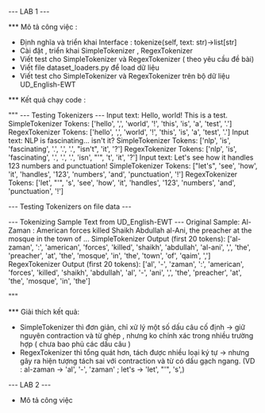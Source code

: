 --- LAB 1 ---

\*\*\* Mô tả công việc :

- Định nghĩa và triển khai Interface : tokenize(self, text: str)->list[str]
- Cài đặt , triển khai SimpleTokenizer , RegexTokenizer
- Viết test cho SimpleTokenizer và RegexTokenizer ( theo yêu cầu đề bài)
- Viết file dataset_loaders.py để load dữ liệu
- Viết test cho SimpleTokenizer và RegexTokenizer trên bộ dữ liệu UD_English-EWT

\*\*\* Kết quả chạy code :

"""
--- Testing Tokenizers ---
Input text: Hello, world! This is a test.
SimpleTokenizer Tokens: ['hello', ',', 'world', '!', 'this', 'is', 'a', 'test', '.']
RegexTokenizer Tokens: ['hello', ',', 'world', '!', 'this', 'is', 'a', 'test', '.']
Input text: NLP is fascinating... isn't it?
SimpleTokenizer Tokens: ['nlp', 'is', 'fascinating', '.', '.', '.', "isn't", 'it', '?']
RegexTokenizer Tokens: ['nlp', 'is', 'fascinating', '.', '.', '.', 'isn', "'", 't', 'it', '?']
Input text: Let's see how it handles 123 numbers and punctuation!
SimpleTokenizer Tokens: ["let's", 'see', 'how', 'it', 'handles', '123', 'numbers', 'and', 'punctuation', '!']
RegexTokenizer Tokens: ['let', "'", 's', 'see', 'how', 'it', 'handles', '123', 'numbers', 'and', 'punctuation', '!']

--- Testing Tokenizers on file data ---

--- Tokenizing Sample Text from UD_English-EWT ---
Original Sample: Al-Zaman : American forces killed Shaikh Abdullah al-Ani, the preacher at the
mosque in the town of ...
SimpleTokenizer Output (first 20 tokens): ['al-zaman', ':', 'american', 'forces', 'killed', 'shaikh', 'abdullah', 'al-ani', ',', 'the', 'preacher', 'at', 'the', 'mosque', 'in', 'the', 'town', 'of', 'qaim', ',']
RegexTokenizer Output (first 20 tokens): ['al', '-', 'zaman', ':', 'american', 'forces', 'killed', 'shaikh', 'abdullah', 'al', '-', 'ani', ',', 'the', 'preacher', 'at', 'the', 'mosque', 'in', 'the']

"""

\*\*\* Giải thích kết quả:

- SimpleTokenizer thì đơn giản, chỉ xử lý một số dấu câu cố định → giữ nguyên contraction và từ ghép , nhưng ko chính xác trong nhiều trường hợp ( chưa bao phủ các dấu câu )
- RegexTokenizer thì tổng quát hơn, tách được nhiều loại ký tự → nhưng gây ra hiện tượng tách sai với contraction và từ có dấu gạch ngang. (VD : al-zaman -> 'al', '-', 'zaman' ; let's -> 'let', "'", 's',)

--- LAB 2 ---

- Mô tả công việc
